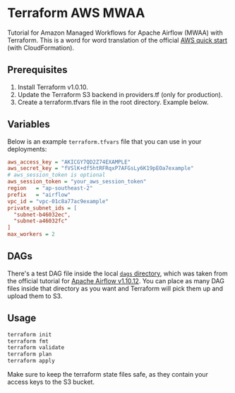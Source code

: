 # Terraform AWS MWAA

Tutorial for Amazon Managed Workflows for Apache Airflow (MWAA) with Terraform. This is a word for word translation of the official [AWS quick start](https://docs.aws.amazon.com/mwaa/latest/userguide/quick-start.html) (with CloudFormation).

## Prerequisites
1. Install Terraform v1.0.10.
2. Update the Terraform S3 backend in providers.tf (only for production).
3. Create a terraform.tfvars file in the root directory. Example below.

## Variables

Below is an example `terraform.tfvars` file that you can use in your deployments:

```ini
aws_access_key = "AKICGY7QD2Z74EXAMPLE"
aws_secret_key = "fVSlK+df5htRFRqxP7AFGsLy6K19pEOa7example"
# aws_session_token is optional
aws_session_token = "your_aws_session_token"
region   = "ap-southeast-2"
prefix   = "airflow"
vpc_id = "vpc-01c8a77ac9example"
private_subnet_ids = [
  "subnet-b46032ec",
  "subnet-a46032fc"
]
max_workers = 2
```

## DAGs

There's a test DAG file inside the local [`dags` directory](./dags), which was taken from the official tutorial for [Apache Airflow v1.10.12](https://airflow.apache.org/docs/apache-airflow/1.10.12/tutorial.html#example-pipeline-definition). You can place as many DAG files inside that directory as you want and Terraform will pick them up and upload them to S3.

## Usage

```bash
terraform init
terraform fmt
terraform validate
terraform plan
terraform apply
```

Make sure to keep the terraform state files safe, as they contain your access keys to the S3 bucket.
